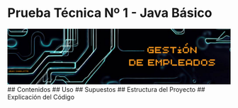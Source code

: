 # Prueba Técnica Nº 1 - Java Básico
<img src = "Empleados/docs/images/Titulo.png">
## Contenidos
## Uso
## Supuestos
## Estructura del Proyecto
## Explicación del Código
